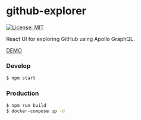 # github-explorer

[![License: MIT](https://img.shields.io/badge/License-MIT-yellow.svg)](https://opensource.org/licenses/MIT)

React UI for exploring GitHub using Apollo GraphQL.

[DEMO](https://github-explorer.mmontes-dev.duckdns.org)

### Develop

```bash
$ npm start
```

### Production

```bash
$ npm run build
$ docker-compose up -d
```